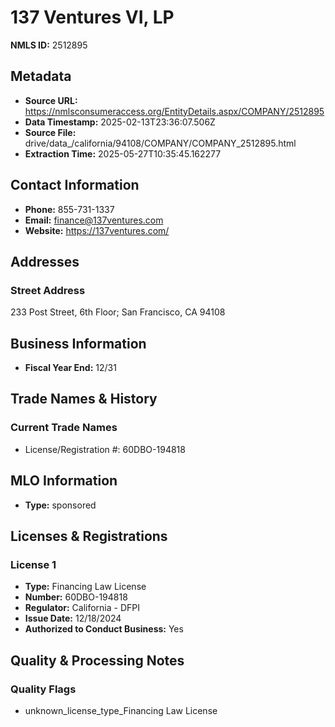 # 137 Ventures VI, LP

**NMLS ID:** 2512895

## Metadata
- **Source URL:** https://nmlsconsumeraccess.org/EntityDetails.aspx/COMPANY/2512895
- **Data Timestamp:** 2025-02-13T23:36:07.506Z
- **Source File:** drive/data_/california/94108/COMPANY/COMPANY_2512895.html
- **Extraction Time:** 2025-05-27T10:35:45.162277

## Contact Information
- **Phone:** 855-731-1337
- **Email:** finance@137ventures.com
- **Website:** https://137ventures.com/

## Addresses
### Street Address
233 Post Street, 6th Floor; San Francisco, CA 94108

## Business Information
- **Fiscal Year End:** 12/31

## Trade Names & History
### Current Trade Names
- License/Registration #: 60DBO-194818

## MLO Information
- **Type:** sponsored

## Licenses & Registrations

### License 1
- **Type:** Financing Law License
- **Number:** 60DBO-194818
- **Regulator:** California - DFPI
- **Issue Date:** 12/18/2024
- **Authorized to Conduct Business:** Yes

## Quality & Processing Notes
### Quality Flags
- unknown_license_type_Financing Law License
